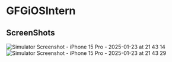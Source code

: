 # GFGiOSIntern
## ScreenShots
![Simulator Screenshot - iPhone 15 Pro - 2025-01-23 at 21 43 14](https://github.com/user-attachments/assets/ee692fc5-ba40-4206-83c7-5c244e4f1eab)
![Simulator Screenshot - iPhone 15 Pro - 2025-01-23 at 21 43 29](https://github.com/user-attachments/assets/4c086967-5f7b-44c8-a4c5-ed81dd22cd2e)
